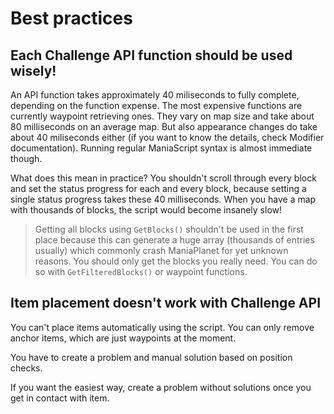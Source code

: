 # Best practices

## Each Challenge API function should be used wisely!

An API function takes approximately 40 miliseconds to fully complete, depending on the function expense. The most expensive functions are currently waypoint retrieving ones. They vary on map size and take about 80 milliseconds on an average map. But also appearance changes do take about 40 miliseconds either (if you want to know the details, check Modifier documentation). Running regular ManiaScript syntax is almost immediate though.

What does this mean in practice? You shouldn't scroll through every block and set the status progress for each and every block, because setting a single status progress takes these 40 milliseconds. When you have a map with thousands of blocks, the script would become insanely slow!

> Getting all blocks using `GetBlocks()` shouldn't be used in the first place because this can generate a huge array (thousands of entries usually) which commonly crash ManiaPlanet for yet unknown reasons. You should only get the blocks you really need. You can do so with `GetFilteredBlocks()` or waypoint functions.

## Item placement doesn't work with Challenge API

You can't place items automatically using the script. You can only remove anchor items, which are just waypoints at the moment.

You have to create a problem and manual solution based on position checks.

If you want the easiest way, create a problem without solutions once you get in contact with item.